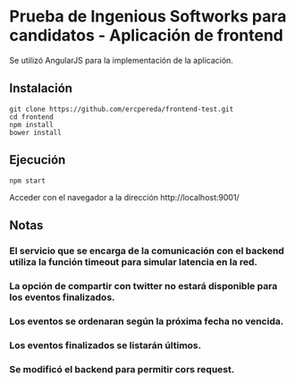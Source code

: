 # Prueba de Ingenious Softworks para candidatos - Aplicación de frontend

Se utilizó AngularJS para la implementación de la aplicación.

## Instalación

```shell
git clone https://github.com/ercpereda/frontend-test.git
cd frontend
npm install
bower install
```

## Ejecución

```shell
npm start
```

Acceder con el navegador a la dirección http://localhost:9001/

## Notas

### El servicio que se encarga de la comunicación con el backend utiliza la función timeout para simular latencia en la red.

### La opción de compartir con twitter no estará disponible para los eventos finalizados.

### Los eventos se ordenaran según la próxima fecha no vencida.

### Los eventos finalizados se listarán últimos.

### Se modificó el backend para permitir cors request.
